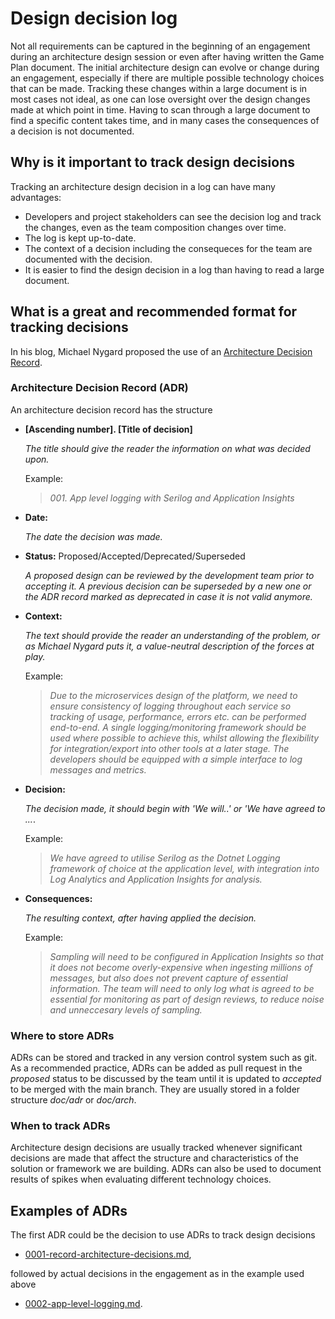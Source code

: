 # Design decision log

Not all requirements can be captured in the beginning of an engagement during an architecture design session or even after having written the Game Plan document. The initial architecture design can evolve or change during an engagement, especially if there are multiple possible technology choices that can be made. Tracking these changes within a large document is in most cases not ideal, as one can lose oversight over the design changes made at which point in time. Having to scan through a large document to find a specific content takes time, and in many cases the consequences of a decision is not documented.    

## Why is it important to track design decisions 

Tracking an architecture design decision in a log can have many advantages:

- Developers and project stakeholders can see the decision log and track the changes, even as the team composition changes over time.
- The log is kept up-to-date.
- The context of a decision including the consequeces for the team are documented with the decision.
- It is easier to find the design decision in a log than having to read a large document.

## What is a great and recommended format for tracking decisions
In his blog, Michael Nygard proposed the use of an [Architecture Decision Record](http://thinkrelevance.com/blog/2011/11/15/documenting-architecture-decisions). 

### Architecture Decision Record (ADR)
An architecture decision record has the structure

* **[Ascending number]. [Title of decision]**

    *The title should give the reader the information on what was decided upon.* 

    Example: 

    > *001. App level logging with Serilog and Application Insights*

* **Date:**

    *The date the decision was made.*

* **Status:** 
    Proposed/Accepted/Deprecated/Superseded

    *A proposed design can be reviewed by the development team prior to accepting it. A previous decision can be superseded by a new one or the ADR record marked as deprecated in case it is not valid anymore.*

* **Context:**  

    *The text should provide the reader an understanding of the problem, or as Michael Nygard puts it, a value-neutral description of the forces at play.*  

    Example: 

    > *Due to the microservices design of the platform, we need to ensure consistency of logging throughout each service so tracking of usage, performance, errors etc. can be performed end-to-end. A single logging/monitoring framework should be used where possible to achieve this, whilst allowing the flexibility for integration/export into other tools at a later stage. The developers should be equipped with a simple interface to log messages and metrics.*

* **Decision:** 

    *The decision made, it should begin with 'We will..' or 'We have agreed to ...*.

    Example: 

    > *We have agreed to utilise Serilog as the Dotnet Logging framework of choice at the application level, with integration into Log Analytics and Application Insights for analysis.* 

* **Consequences:**

    *The resulting context, after having applied the decision.*

    Example: 

    > *Sampling will need to be configured in Application Insights so that it does not become overly-expensive when ingesting millions of messages, but also does not prevent capture of essential information. The team will need to only log what is agreed to be essential for monitoring as part of design reviews, to reduce noise and unneccesary levels of sampling.*


### Where to store ADRs
ADRs can be stored and tracked in any version control system such as git. As a recommended practice, ADRs can be added as pull request in the *proposed* status to be discussed by the team until it is updated to *accepted* to be merged with the main branch. They are usually stored in a folder structure *doc/adr* or *doc/arch*.

### When to track ADRs
Architecture design decisions are usually tracked whenever significant decisions are made that affect the structure and characteristics of the solution or framework we are building. ADRs can also be used to document results of spikes when evaluating different technology choices. 
 
## Examples of ADRs
The first ADR could be the decision to use ADRs to track design decisions

*  [0001-record-architecture-decisions.md](doc/adr/0001-record-architecture-decisions.md),
  
followed by actual decisions in the engagement as in the example used above
* [0002-app-level-logging.md](doc/adr/0002-app-level-logging.md). 











